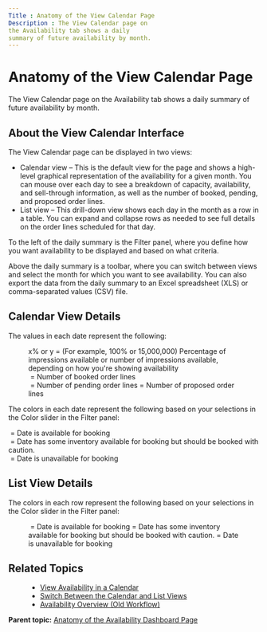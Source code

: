 ```yaml
---
Title : Anatomy of the View Calendar Page
Description : The View Calendar page on
the Availability tab shows a daily
summary of future availability by month.
---
```



# Anatomy of the View Calendar Page



The View Calendar page on
the Availability tab shows a daily
summary of future availability by month.



## About the View Calendar Interface

The View Calendar page can be displayed in two views:

- Calendar view – This is the default view for the page and shows a
  high-level graphical representation of the availability for a given
  month. You can mouse over each day to see a breakdown of capacity,
  availability, and sell-through information, as well as the number of
  booked, pending, and proposed order lines.
- List view – This drill-down view shows each day in the month as a row
  in a table. You can expand and collapse rows as needed to see full
  details on the order lines scheduled for that day.

To the left of the daily summary is the Filter panel, where you define
how you want availability to be displayed and based on what criteria. 

Above the daily summary is a toolbar, where you can switch between views
and select the month for which you want to see availability. You can
also export the data from the daily summary to an Excel spreadsheet
(XLS) or comma-separated values (CSV) file.





## Calendar View Details

The values in each date represent the following:

<figure class="fig fignone">
<p>x% or y = (For example, 100% or
15,000,000) Percentage of impressions available or number of impressions
available, depending on how you're showing availability<br />
 = Number of booked order lines<br />
 = Number of pending order lines = Number of proposed order lines</p>
</figure>

The colors in each date represent the following based on your selections
in the Color slider in the Filter panel:

 = Date is available for booking  
 = Date has some inventory available for booking but should be booked
with caution.  
 = Date is unavailable for booking



<div id="ID-00003751__section_lyd_nhw_mwb" >

## List View Details

The colors in each row represent the following based on your selections
in the Color slider in the Filter panel:

<figure id="ID-00003751__fig_myd_nhw_mwb" class="fig fignone">
<p> = Date is available for booking = Date has some inventory available
for booking but should be booked with caution. = Date is unavailable for
booking</p>
</figure>



<div id="ID-00003751__section_ezd_nhw_mwb" >

## Related Topics



<div id="ID-00003751__section_qyd_nhw_mwb" >

<figure id="ID-00003751__fig_ryd_nhw_mwb" class="fig fignone">
<ul>
<li><a href="view-availability-in-a-calendar.html" class="xref">View
Availability in a Calendar</a></li>
<li><a href="switch-between-the-calendar-and-list-views.html"
class="xref">Switch Between the Calendar and List Views</a></li>
<li><a href="availability-overview-old-workflow.html"
class="xref">Availability Overview (Old Workflow)</a></li>
</ul>
</figure>





<div class="familylinks">

<div class="parentlink">

**Parent topic:**
<a href="../topics/anatomy-of-the-availability-dashboard-page.html"
class="link">Anatomy of the Availability Dashboard Page</a>






